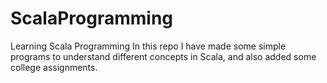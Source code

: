 # ScalaProgramming
Learning Scala Programming
In this repo I have made some simple programs to understand different concepts in Scala, and also added some college assignments.
